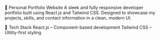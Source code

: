 💼 Personal Portfolio Website
A sleek and fully responsive developer portfolio built using React.js and Tailwind CSS. Designed to showcase my projects, skills, and contact information in a clean, modern UI.

🔧 Tech Stack
React.js – Component-based development
Tailwind CSS – Utility-first styling
